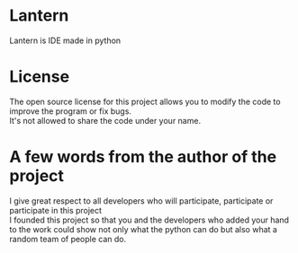 # Lantern
Lantern is IDE made in python
# License
The open source license for this project allows you to modify the code to improve the program or fix bugs.  
It's not allowed to share the code under your name. 
# A few words from the author of the project                                                                        
I give great respect to all developers who will participate, participate or participate in this project           
I founded this project so that you and the developers who added 
  your hand to the work could show not only what the python can do but also what a random team of people can do.
